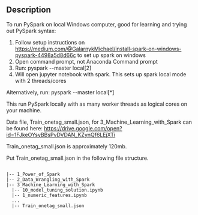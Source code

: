## Description

To run PySpark on local Windows computer, good for learning and trying out PySpark syntax:

1. Follow setup instructions on https://medium.com/@GalarnykMichael/install-spark-on-windows-pyspark-4498a5d8d66c to set up spark on windows
2. Open command prompt, not Anaconda Command prompt
3. Run: pyspark --master local[2]
4. Will open jupyter notebook with spark. This sets up spark local mode with 2 threads/cores

Alternatively, run: pyspark --master local[\*]

This run PySpark locally with as many worker threads as logical cores on your machine.

Data file, Train_onetag_small.json, for 3_Machine_Learning_with_Spark can be found here:
https://drive.google.com/open?id=1FJkeOYsyBBsPvDVDAN_KZynQf6LEjXTi

Train_onetag_small.json is approximately 120mb.

Put Train_onetag_small.json in the following file structure.

```

|-- 1_Power_of_Spark
|-- 2_Data_Wrangling_with_Spark
|-- 3_Machine_Learning_with_Spark
  |-- 10_model_tuning_solution.ipynb
  |-- 1_numeric_features.ipynb
  ...
  |-- Train_onetag_small.json
  
```
